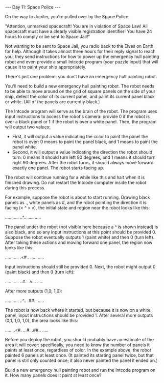 --- Day 11: Space Police ---

On the way to Jupiter, you're pulled over by the Space Police.

"Attention, unmarked spacecraft! You are in violation of Space Law! All spacecraft must have a clearly visible registration identifier! You have 24 hours to comply or be sent to Space Jail!"

Not wanting to be sent to Space Jail, you radio back to the Elves on Earth for help. Although it takes almost three hours for their reply signal to reach you, they send instructions for how to power up the emergency hull painting robot and even provide a small Intcode program (your puzzle input) that will cause it to paint your ship appropriately.

There's just one problem: you don't have an emergency hull painting robot.

You'll need to build a new emergency hull painting robot. The robot needs to be able to move around on the grid of square panels on the side of your ship, detect the color of its current panel, and paint its current panel black or white. (All of the panels are currently black.)

The Intcode program will serve as the brain of the robot. The program uses input instructions to access the robot's camera: provide 0 if the robot is over a black panel or 1 if the robot is over a white panel. Then, the program will output two values:

- First, it will output a value indicating the color to paint the panel the robot is over: 0 means to paint the panel black, and 1 means to paint the panel white.
- Second, it will output a value indicating the direction the robot should turn: 0 means it should turn left 90 degrees, and 1 means it should turn right 90 degrees.
After the robot turns, it should always move forward exactly one panel. The robot starts facing up.

The robot will continue running for a while like this and halt when it is finished drawing. Do not restart the Intcode computer inside the robot during this process.

For example, suppose the robot is about to start running. Drawing black panels as ., white panels as #, and the robot pointing the direction it is facing (< ^ > v), the initial state and region near the robot looks like this:

.....
.....
..^..
.....
.....

The panel under the robot (not visible here because a ^ is shown instead) is also black, and so any input instructions at this point should be provided 0. Suppose the robot eventually outputs 1 (paint white) and then 0 (turn left). After taking these actions and moving forward one panel, the region now looks like this:

.....
.....
.<#..
.....
.....

Input instructions should still be provided 0. Next, the robot might output 0 (paint black) and then 0 (turn left):

.....
.....
..#..
.v...
.....

After more outputs (1,0, 1,0):

.....
.....
..^..
.##..
.....

The robot is now back where it started, but because it is now on a white panel, input instructions should be provided 1. After several more outputs (0,1, 1,0, 1,0), the area looks like this:

.....
..<#.
...#.
.##..
.....

Before you deploy the robot, you should probably have an estimate of the area it will cover: specifically, you need to know the number of panels it paints at least once, regardless of color. In the example above, the robot painted 6 panels at least once. (It painted its starting panel twice, but that panel is still only counted once; it also never painted the panel it ended on.)

Build a new emergency hull painting robot and run the Intcode program on it. How many panels does it paint at least once?